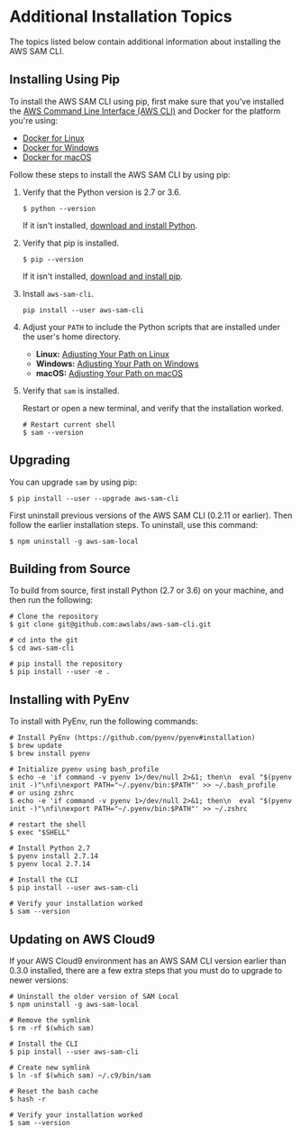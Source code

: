 # Additional Installation Topics<a name="serverless-sam-cli-install-additional"></a>

The topics listed below contain additional information about installing the AWS SAM CLI\.

## Installing Using Pip<a name="serverless-sam-cli-install-using-pip"></a>

To install the AWS SAM CLI using pip, first make sure that you've installed the [AWS Command Line Interface \(AWS CLI\)](https://docs.aws.amazon.com/cli/latest/userguide/installing.html) and Docker for the platform you're using:
+ [Docker for Linux](serverless-sam-cli-install-linux.md#serverless-sam-cli-install-linux-docker)
+ [Docker for Windows](serverless-sam-cli-install-windows.md#serverless-sam-cli-install-windows-docker)
+ [Docker for macOS](serverless-sam-cli-install-mac.md#serverless-sam-cli-install-mac-docker)

Follow these steps to install the AWS SAM CLI by using pip:

1. Verify that the Python version is 2\.7 or 3\.6\.

   ```
   $ python --version
   ```

   If it isn't installed, [download and install Python](https://www.python.org/downloads/)\.

1. Verify that pip is installed\.

   ```
   $ pip --version
   ```

   If it isn't installed, [download and install pip](https://pip.pypa.io/en/stable/installing/)\.

1. Install `aws-sam-cli`\.

   ```
   pip install --user aws-sam-cli
   ```

1. Adjust your `PATH` to include the Python scripts that are installed under the user's home directory\.
   + **Linux:** [Adjusting Your Path on Linux](serverless-sam-cli-install-linux-path.md)
   + **Windows:** [Adjusting Your Path on Windows](serverless-sam-cli-install-windows-path.md)
   + **macOS:** [Adjusting Your Path on macOS](serverless-sam-cli-install-mac-path.md)

1. Verify that `sam` is installed\.

   Restart or open a new terminal, and verify that the installation worked\.

   ```
   # Restart current shell
   $ sam --version
   ```

## Upgrading<a name="serverless-sam-cli-install-upgrading"></a>

You can upgrade `sam` by using pip:

```
$ pip install --user --upgrade aws-sam-cli
```

First uninstall previous versions of the AWS SAM CLI \(0\.2\.11 or earlier\)\. Then follow the earlier installation steps\. To uninstall, use this command:

```
$ npm uninstall -g aws-sam-local
```

## Building from Source<a name="serverless-sam-cli-install-additional-from-source"></a>

To build from source, first install Python \(2\.7 or 3\.6\) on your machine, and then run the following:

```
# Clone the repository
$ git clone git@github.com:awslabs/aws-sam-cli.git

# cd into the git
$ cd aws-sam-cli

# pip install the repository
$ pip install --user -e .
```

## Installing with PyEnv<a name="serverless-sam-cli-install-additional-pyenv"></a>

To install with PyEnv, run the following commands:

```
# Install PyEnv (https://github.com/pyenv/pyenv#installation)
$ brew update
$ brew install pyenv

# Initialize pyenv using bash_profile
$ echo -e 'if command -v pyenv 1>/dev/null 2>&1; then\n  eval "$(pyenv init -)"\nfi\nexport PATH="~/.pyenv/bin:$PATH"' >> ~/.bash_profile
# or using zshrc
$ echo -e 'if command -v pyenv 1>/dev/null 2>&1; then\n  eval "$(pyenv init -)"\nfi\nexport PATH="~/.pyenv/bin:$PATH"' >> ~/.zshrc

# restart the shell
$ exec "$SHELL"

# Install Python 2.7
$ pyenv install 2.7.14
$ pyenv local 2.7.14

# Install the CLI
$ pip install --user aws-sam-cli

# Verify your installation worked
$ sam --version
```

## Updating on AWS Cloud9<a name="serverless-sam-cli-install-additional-cloud9"></a>

If your AWS Cloud9 environment has an AWS SAM CLI version earlier than 0\.3\.0 installed, there are a few extra steps that you must do to upgrade to newer versions:

```
# Uninstall the older version of SAM Local
$ npm uninstall -g aws-sam-local

# Remove the symlink
$ rm -rf $(which sam)

# Install the CLI
$ pip install --user aws-sam-cli

# Create new symlink
$ ln -sf $(which sam) ~/.c9/bin/sam

# Reset the bash cache
$ hash -r

# Verify your installation worked
$ sam --version
```